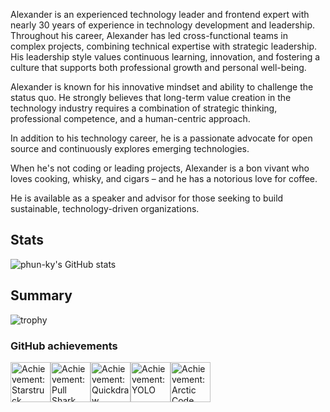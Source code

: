 Alexander is an experienced technology leader and frontend expert with nearly 30 years of experience in technology development and leadership. Throughout his career, Alexander has led cross-functional teams in complex projects, combining technical expertise with strategic leadership. His leadership style values continuous learning, innovation, and fostering a culture that supports both professional growth and personal well-being.

Alexander is known for his innovative mindset and ability to challenge the status quo. He strongly believes that long-term value creation in the technology industry requires a combination of strategic thinking, professional competence, and a human-centric approach.

In addition to his technology career, he is a passionate advocate for open source and continuously explores emerging technologies.

When he's not coding or leading projects, Alexander is a bon vivant who loves cooking, whisky, and cigars – and he has a notorious love for coffee.

He is available as a speaker and advisor for those seeking to build sustainable, technology-driven organizations.

## Stats

![phun-ky's GitHub stats](https://github-readme-stats.vercel.app/api?username=phun-ky&theme=dark&show_icons=true)

## Summary

![trophy](https://github-profile-trophy.vercel.app/?username=phun-ky&margin-w=4&no-frame=true&column=5&theme=darkhub&margin-w=25&margin-h=15&no-bg=true)

### GitHub achievements

<a href="/phun-ky?achievement=starstruck&amp;tab=achievements" class="position-relative"><img src="https://github.githubassets.com/assets/starstruck-default--light-a594e2a027e0.png" data-hovercard-type="achievement" data-hovercard-url="/users/phun-ky/achievements/starstruck/detail?hovercard=1" width="64" alt="Achievement: Starstruck" data-view-component="true" class="achievement-badge-sidebar"></a><a href="/phun-ky?achievement=pull-shark&amp;tab=achievements" class="position-relative"><img src="https://github.githubassets.com/assets/pull-shark-default-498c279a747d.png" data-hovercard-type="achievement" data-hovercard-url="/users/phun-ky/achievements/pull-shark/detail?hovercard=1" width="64" alt="Achievement: Pull Shark" data-view-component="true" class="achievement-badge-sidebar"></a><a href="/phun-ky?achievement=quickdraw&amp;tab=achievements" class="position-relative"><img src="https://github.githubassets.com/assets/quickdraw-default--light-8f798b35341a.png" data-hovercard-type="achievement" data-hovercard-url="/users/phun-ky/achievements/quickdraw/detail?hovercard=1" width="64" alt="Achievement: Quickdraw" data-view-component="true" class="achievement-badge-sidebar"></a><a href="/phun-ky?achievement=yolo&amp;tab=achievements" class="position-relative"><img src="https://github.githubassets.com/assets/yolo-default-be0bbff04951.png" data-hovercard-type="achievement" data-hovercard-url="/users/phun-ky/achievements/yolo/detail?hovercard=1" width="64" alt="Achievement: YOLO" data-view-component="true" class="achievement-badge-sidebar"></a><a href="/phun-ky?achievement=arctic-code-vault-contributor&amp;tab=achievements" class="position-relative"><img src="https://github.githubassets.com/assets/arctic-code-vault-contributor-default-df8d74122a06.png" data-hovercard-type="achievement" data-hovercard-url="/users/phun-ky/achievements/arctic-code-vault-contributor/detail?hovercard=1" width="64" alt="Achievement: Arctic Code Vault Contributor" data-view-component="true" class="achievement-badge-sidebar"></a>
